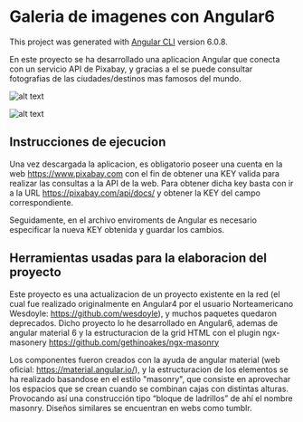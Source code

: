 # Galeria de imagenes con Angular6

This project was generated with [Angular CLI](https://github.com/angular/angular-cli) version 6.0.8.

En este proyecto se ha desarrollado una aplicacion Angular que conecta con un servicio API de Pixabay, y gracias a el se puede consultar fotografias de las ciudades/destinos mas famosos del mundo.

![alt text](https://user-images.githubusercontent.com/40801686/42292891-34caec2e-7fd6-11e8-9712-b8bc0bb8f778.png)


![alt text](https://user-images.githubusercontent.com/40801686/42293037-4cc841fe-7fd7-11e8-9d8c-0eafb38ec21e.png)


 ## Instrucciones de ejecucion
 
 Una vez descargada la aplicacion, es obligatorio poseer una cuenta en la web https://www.pixabay.com con el fin de obtener una KEY valida para realizar las consultas a la API de la web. Para obtener dicha key basta con ir a la URL https://pixabay.com/api/docs/ y obtener la KEY del campo correspondiente.
 
 Seguidamente, en el archivo enviroments de Angular es necesario especificar la nueva KEY obtenida y guardar los cambios.

## Herramientas usadas para la elaboracion del proyecto

Este proyecto es una actualizacion de un proyecto existente en la red (el cual fue realizado originalmente en Angular4 por el usuario Norteamericano Wesdoyle: https://github.com/wesdoyle), y muchos paquetes quedaron deprecados. Dicho proyecto lo he desarrollado en Angular6, ademas de angular material 6 y la estructuracion de la grid HTML con el plugin ngx-masonery https://github.com/gethinoakes/ngx-masonry

Los componentes fueron creados con la ayuda de angular material (web oficial: https://material.angular.io/), y la estructuracion de los elementos se ha realizado basandose en el estilo "masonry", que consiste en aprovechar los espacios que se crean cuando se combinan cajas con distintas alturas. Provocando así una construcción tipo “bloque de ladrillos” de ahí el nombre masonry. Diseños similares se encuentran en webs como tumblr.
